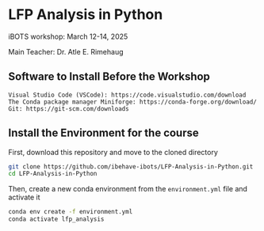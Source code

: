 # LFP Analysis in Python
iBOTS workshop: March 12-14, 2025

Main Teacher: Dr. Atle E. Rimehaug

## Software to Install Before the Workshop

    Visual Studio Code (VSCode): https://code.visualstudio.com/download
    The Conda package manager Miniforge: https://conda-forge.org/download/
    Git: https://git-scm.com/downloads

## Install the Environment for the course

First, download this repository and move to the cloned directory

```sh
git clone https://github.com/ibehave-ibots/LFP-Analysis-in-Python.git
cd LFP-Analysis-in-Python
```

Then, create a new conda environment from the `environment.yml` file and activate it

```sh
conda env create -f environment.yml
conda activate lfp_analysis
```
